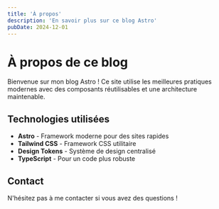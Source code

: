 ```yaml
---
title: 'À propos'
description: 'En savoir plus sur ce blog Astro'
pubDate: 2024-12-01
---
```


# À propos de ce blog

Bienvenue sur mon blog Astro ! Ce site utilise les meilleures pratiques modernes avec des composants réutilisables et une architecture maintenable.

## Technologies utilisées

- **Astro** - Framework moderne pour des sites rapides
- **Tailwind CSS** - Framework CSS utilitaire
- **Design Tokens** - Système de design centralisé
- **TypeScript** - Pour un code plus robuste

## Contact

N'hésitez pas à me contacter si vous avez des questions !
